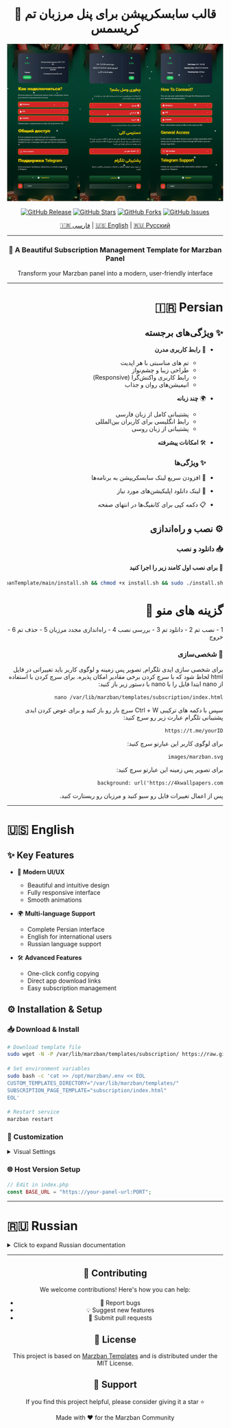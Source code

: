 <div align="center">
  
# 🎄 قالب سابسکریپشن برای پنل مرزبان تم کریسمس



<p align="center">
  <a href="https://github.com/Troniza/MarzbanTemplate" target="_blank" rel="noopener noreferrer">
    <img src="https://raw.githubusercontent.com/Troniza/MarzbanTemplate/main/PreviewTemplate%400.5x.png" alt="Marzban-Sub Preview" width="800"/>
  </a>
</p>

[![GitHub Release](https://img.shields.io/github/v/release/Troniza/MarzbanTemplate?color=blue&style=for-the-badge&logo=github)](https://github.com/x0sina/marzban-sub/releases)
[![GitHub Stars](https://img.shields.io/github/stars/Troniza/MarzbanTemplate?color=yellow&style=for-the-badge&logo=github)](https://github.com/x0sina/marzban-sub/stargazers)
[![GitHub Forks](https://img.shields.io/github/forks/Troniza/MarzbanTemplate?color=green&style=for-the-badge&logo=github)](https://github.com/x0sina/marzban-sub/network)
[![GitHub Issues](https://img.shields.io/github/issues/Troniza/MarzbanTemplate?color=red&style=for-the-badge&logo=github)](https://github.com/x0sina/marzban-sub/issues)

<p align="center">
  <a href="#-persian">🇮🇷 فارسی</a> |
  <a href="#-english">🇺🇸 English</a> |
  <a href="#-russian">🇷🇺 Русский</a>
</p>

</div>

---

<div align="center">
  <h3>🌟 A Beautiful Subscription Management Template for Marzban Panel</h3>
  <p>Transform your Marzban panel into a modern, user-friendly interface</p>
</div>

---

<div dir="rtl">

# 🇮🇷 Persian

## ✨ ویژگی‌های برجسته
- 🎯 **رابط کاربری مدرن**
  - تم های مناسبتی با هر اپدیت
  - طراحی زیبا و چشم‌نواز
  - رابط کاربری واکنش‌گرا (Responsive)
  - انیمیشن‌های روان و جذاب
  
- 🌍 **چند زبانه**
  - پشتیبانی کامل از زبان فارسی
  - رابط انگلیسی برای کاربران بین‌المللی
  - پشتیبانی از زبان روسی

- 🛠️ **امکانات پیشرفته**
  ### ✨ ویژگی‌ها
- 🚀 افزودن سریع لینک سابسکریپشن به برنامه‌ها
- 📱 لینک دانلود اپلیکیشن‌های مورد نیاز
- 📋 دکمه کپی برای کانفیگ‌ها در انتهای صفحه

## ⚙️ نصب و راه‌اندازی

### 📥 دانلود و نصب

#### 🚩 برای نصب اول کامند زیر را اجرا کنید 

```bash
sudo wget https://raw.githubusercontent.com/Troniza/MarzbanTemplate/main/install.sh && chmod +x install.sh && sudo ./install.sh
```

# گزینه های منو 📱

1 - نصب تم
2 - دانلود تم
3 - بررسی نصب
4 - راه‌اندازی مجدد مرزبان
5 - حذف تم
6 - خروج


### 🎨 شخصی‌سازی

برای شخصی سازی ایدی تلگرام, تصویر پس زمینه و لوگوی کاربر باید تغییراتی در فایل html لحاظ شود که با سرچ کردن برخی مقادیر امکان پذیره.
برای سرچ کردن با استفاده از nano ابتدا فایل را با nano با دستور زیر باز کنید:
```
nano /var/lib/marzban/templates/subscription/index.html
```
سپس با دکمه های ترکیبی Ctrl + W سرچ بار رو باز کنید و برای عوض کردن ایدی پشتیبانی تلگرام عبارت زیر رو سرچ کنید:
```
https://t.me/yourID
```
برای لوگوی کاربر این عبارتو سرچ کنید:
```
images/marzban.svg
```
برای تصویر پس زمینه این عبارتو سرچ کنید:
```
background: url('https://4kwallpapers.com
```
پس از اعمال تغییرات فایل رو سیو کنید و مرزبان رو ریستارت کنید.


</div>

---

# 🇺🇸 English

## ✨ Key Features
- 🎯 **Modern UI/UX**
  - Beautiful and intuitive design
  - Fully responsive interface
  - Smooth animations
  
- 🌍 **Multi-language Support**
  - Complete Persian interface
  - English for international users
  - Russian language support

- 🛠️ **Advanced Features**
  - One-click config copying
  - Direct app download links
  - Easy subscription management

## ⚙️ Installation & Setup

### 📥 Download & Install
```bash
# Download template file
sudo wget -N -P /var/lib/marzban/templates/subscription/ https://raw.githubusercontent.com/x0sina/marzban-sub/main/index.html

# Set environment variables
sudo bash -c 'cat >> /opt/marzban/.env << EOL
CUSTOM_TEMPLATES_DIRECTORY="/var/lib/marzban/templates/"
SUBSCRIPTION_PAGE_TEMPLATE="subscription/index.html"
EOL'

# Restart service
marzban restart
```

### 🎨 Customization

<details>
<summary>Visual Settings</summary>

1. **Change Logo**
```html
<!-- Search for -->
images/marzban.svg
```

2. **Change Background**
```css
/* Search for */
background: url('...')
```

3. **Change Telegram Support ID**
```html
<!-- Search for -->
https://t.me/yourID
```
</details>

### 🌐 Host Version Setup
```php
// Edit in index.php
const BASE_URL = "https://your-panel-url:PORT";
```

---

# 🇷🇺 Russian

<details>
<summary>Click to expand Russian documentation</summary>

## ✨ Основные функции
- Современный пользовательский интерфейс
- Многоязычная поддержка
- Продвинутые функции управления

[Полная документация на русском языке скоро будет доступна]
</details>

---

<div align="center">

## 🤝 Contributing

We welcome contributions! Here's how you can help:
- 🐛 Report bugs
- 💡 Suggest new features
- 🔧 Submit pull requests

## 📝 License

This project is based on [Marzban Templates](https://github.com/Gozargah/Marzban) and is distributed under the MIT License.

## 💖 Support

If you find this project helpful, please consider giving it a star ⭐

<p align="center">Made with ❤️ for the Marzban Community</p>

</div>
